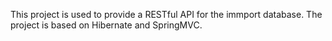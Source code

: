 This project is used to provide a RESTful API for the immport database. The project is based on Hibernate and SpringMVC.

